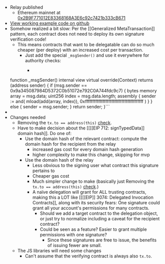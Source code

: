 - Relay published
    - Ethereum mainnet at [0x2B9F771012E83368168A3E6c92c7421b333cB671](https://etherscan.io/address/0x2B9F771012E83368168A3E6c92c7421b333cB671#code)
- [View working example code on github](https://github.com/delegatable/delegatable-sol/blob/main/test/DelegatableRelay.test.ts)
- Somehow realized a bit slow: Per the [[Generalized MetaTransaction]] pattern, each contract does not need to deploy its own signature verification code!
    - This means contracts that want to be delegatable can do so much cheaper (per deploy) with an increased cost per transaction.
        - Just add the special `_msgSender()` and use it everywhere for authority checks:
            - ```solidity

    function _msgSender()
        internal
        view
        virtual
        override(Context)
        returns (address sender)
    {
        if (msg.sender == 0x9a345087984D5372C0b51072e792C0A744fdc9c7) {
            bytes memory array = msg.data;
            uint256 index = msg.data.length;
            assembly {
                sender := and(
                    mload(add(array, index)),
                    0xffffffffffffffffffffffffffffffffffffffff
                )
            }
        } else {
            sender = msg.sender;
        }
        return sender;
    }```
- 
- Changes needed
    - Removing the `tx.to == address(this)` [check](https://github.com/delegatable/delegatable-sol/blob/d12016f532887fb3d7df1f51ff50977d5cb652f7/contracts/DelegatableCore.sol#L123-L126).
    - Have to make decision about the [[[[EIP 712: signTypedData]] domain hash]]. Do one of:
        - Use the domain hash of the relevant contract: compute the domain hash for the recipient from the relay
            - increased gas cost for every domain hash generation
            - higher complexity to make this change, skipping for mvp
        - Use the domain hash of the relay
            - Less obvious to the signing user what contract this signature pertains to
            - Cheaper gas cost
            - Much simpler change to make (basically just Removing the `tx.to == address(this)` [check](https://github.com/delegatable/delegatable-sol/blob/d12016f532887fb3d7df1f51ff50977d5cb652f7/contracts/DelegatableCore.sol#L123-L126).)
            - A naïve delegation will grant for ALL trusting contracts, making this a LOT like [[[[EIP]] 3074: Delegated Invocation Contracts]], along with its security fears: One signature could grant all your account's permissions for many contracts.
                - Should we add a target contract to the delegation object, or just try to normalize including a caveat for the recipient contract?
                - Could be seen as a feature? Easier to grant multiple permissions with one signature?
                    - Since these signatures are free to issue, the benefits of issuing fewer are small.
    - The JS libraries will need some changes
        - Can't assume that the verifying contract is always also `tx.to`.
